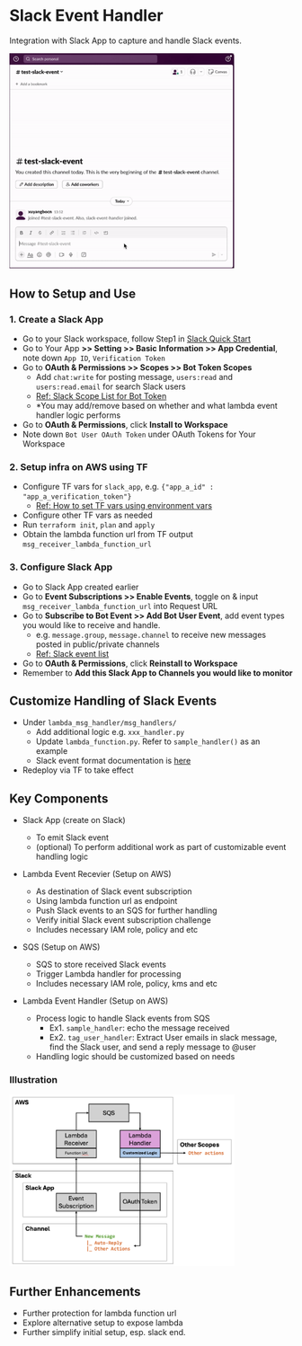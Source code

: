 # Slack Event Handler

Integration with Slack App to capture and handle Slack events.

<img src="docs/demo1.gif" alt="drawing" width="400"/>

## How to Setup and Use

### 1. Create a Slack App

- Go to your Slack workspace, follow Step1 in [Slack Quick Start](https://api.slack.com/quickstart#creating)
- Go to Your App **>> Setting >> Basic Information >> App Credential**, note down `App ID`, `Verification Token`
- Go to **OAuth & Permissions >> Scopes >> Bot Token Scopes**
  - Add `chat:write` for posting message, `users:read` and `users:read.email` for search Slack users
  - [Ref: Slack Scope List for Bot Token](https://api.slack.com/scopes?filter=granular_bot)
  - \*You may add/remove based on whether and what lambda event handler logic performs
- Go to **OAuth & Permissions**, click **Install to Workspace**
- Note down `Bot User OAuth Token` under OAuth Tokens for Your Workspace

### 2. Setup infra on AWS using TF

- Configure TF vars for `slack_app`, e.g. `{"app_a_id" : "app_a_verification_token"}`
  - [Ref: How to set TF vars using environment vars](https://developer.hashicorp.com/terraform/cli/config/environment-variables#tf_var_name)
- Configure other TF vars as needed
- Run `terraform init`, `plan` and `apply`
- Obtain the lambda function url from TF output `msg_receiver_lambda_function_url`

### 3. Configure Slack App

- Go to Slack App created earlier
- Go to **Event Subscriptions >> Enable Events**, toggle on & input `msg_receiver_lambda_function_url` into Request URL
- Go to **Subscribe to Bot Event >> Add Bot User Event**, add event types you would like to receive and handle.
  - e.g. `message.group`, `message.channel` to receive new messages posted in public/private channels
  - [Ref: Slack event list](https://api.slack.com/events?filter=Events)
- Go to **OAuth & Permissions**, click **Reinstall to Workspace**
- Remember to **Add this Slack App to Channels you would like to monitor**

## Customize Handling of Slack Events

- Under `lambda_msg_handler/msg_handlers/`
  - Add additional logic e.g. `xxx_handler.py`
  - Update `lambda_function.py`. Refer to `sample_handler()` as an example
  - Slack event format documentation is [here](https://api.slack.com/events/)
- Redeploy via TF to take effect

## Key Components

- Slack App (create on Slack)

  - To emit Slack event
  - (optional) To perform additional work as part of customizable event handling logic

- Lambda Event Recevier (Setup on AWS)

  - As destination of Slack event subscription
  - Using lambda function url as endpoint
  - Push Slack events to an SQS for further handling
  - Verify initial Slack event subscription challenge
  - Includes necessary IAM role, policy and etc

- SQS (Setup on AWS)

  - SQS to store received Slack events
  - Trigger Lambda handler for processing
  - Includes necessary IAM role, policy, kms and etc

- Lambda Event Handler (Setup on AWS)

  - Process logic to handle Slack events from SQS
    - Ex1. `sample_handler`: echo the message received
    - Ex2. `tag_user_handler`: Extract User emails in slack message, find the Slack user, and send a reply message to @user
  - Handling logic should be customized based on needs

### Illustration

<img src="docs/architecture.png" alt="drawing" width="400"/>

## Further Enhancements

- Further protection for lambda function url
- Explore alternative setup to expose lambda
- Further simplify initial setup, esp. slack end.
